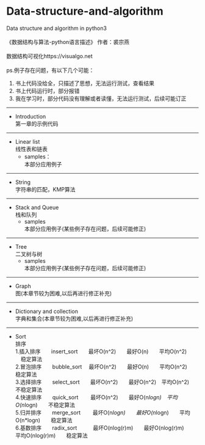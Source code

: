 # Data-structure-and-algorithm
Data structure and algorithm in python3  
<br>《数据结构与算法-python语言描述》
作者：裘宗燕  
<br>数据结构可视化https://visualgo.net  
<br>ps.例子存在问题，有以下几个可能：
1.  书上代码没给全，只描述了思想，无法运行测试，查看结果
2.  书上代码运行时，部分报错
3.  我在学习时，部分代码没有理解或者读懂，无法运行测试，后续可能订正

---
* Introduction  
第一章的示例代码
---
* Linear list  
线性表和链表
  * samples：  
  本部分应用例子
---
* String  
字符串的匹配，KMP算法
---
* Stack and Queue  
栈和队列  
  * samples  
  本部分应用例子(某些例子存在问题，后续可能修正)
---
*  Tree  
二叉树与树  
   * samples  
   本部分应用例子(某些例子存在问题，后续可能修正)  
---
* Graph  
图(本章节较为困难,以后再进行修正补充)  
---
* Dictionary and collection  
字典和集合(本章节较为困难,以后再进行修正补充)
---
* Sort  
排序  
1.插入排序　　insert_sort　　最坏O(n^2)　　最好O(n)　　平均O(n^2)  　稳定算法  
2.冒泡排序　　bubble_sort  　最坏O(n^2)　　最好O(n)　　平均O(n^2)　　稳定算法  
3.选择排序　　select_sort　　最坏O(n^2)　　最好O(n^2)　平均O(n^2)　　不稳定算法    
4.快速排序　　quick_sort　　 最坏O(n^2)　　最好O(n*logn)　平均O(n*logn)　　不稳定算法  
5.归并排序　　merge_sort　　 最坏O(n*logn)　　最好O(n*logn)　　平均O(n*logn)　　稳定算法  
6.基数排序　　radix_sort　　　最坏O(nlog(r)m)　　最好O(nlog(r)m)　　平均O(nlog(r)m)　　稳定算法

 